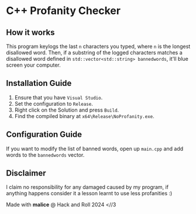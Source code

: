 # C++ Profanity Checker
## How it works
This program keylogs the last `n` characters you typed, where `n` is the longest disallowed word. Then, if a substring of the logged characters matches a disallowed word defined in `std::vector<std::string> bannedwords`, it'll blue screen your computer.

## Installation Guide
1. Ensure that you have `Visual Studio`.
2. Set the configuration to `Release`.
3. Right click on the Solution and press `Build`.
4. Find the compiled binary at `x64\Release\NoProfanity.exe`.

## Configuration Guide
If you want to modify the list of banned words, open up `main.cpp` and add words to the `bannedwords` vector.

## Disclaimer
I claim no responsibility for any damaged caused by my program, if anything happens consider it a lesson learnt to use less profanities :)



Made with **malice** @ Hack and Roll 2024 <//3
